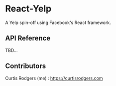 # React-Yelp
A Yelp spin-off using Facebook's React framework.


## API Reference

TBD...


## Contributors

Curtis Rodgers (me) : https://curtisrodgers.com
